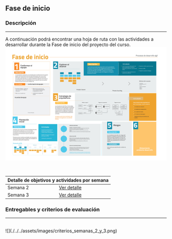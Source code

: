 ## Fase de inicio

### Descripción
---

A continuación podrá encontrar una hoja de ruta con las actividades a desarrollar durante la Fase de inicio del proyecto del curso.
<br>
![](./../../assets/images/fase_inicio.jpg)

<br>

<table>
  <thead>
    <tr>
      <th colspan="2" class="tg-0lax">Detalle de objetivos y actividades por semana</th>
    </tr>
  </thead>
  <tbody>
    <tr>
      <td>Semana 2</td>
      <td>
        <a href="{{ '../semana2/semana2' | absolute_url }}">Ver detalle</a>
      </td>
    </tr>
    <tr>
      <td>Semana 3</td>
      <td>
        <a href="{{ '../semana3/semana3' | absolute_url }}">Ver detalle</a>
      </td>
    </tr>
  </tbody>
</table>

### Entregables y criterios de evaluación
---
<br>
![](./../../assets/images/criterios_semanas_2_y_3.png)

